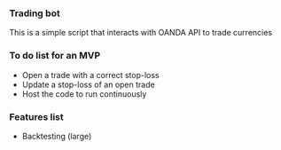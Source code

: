 ### Trading bot

This is a simple script that interacts with OANDA API to trade currencies

### To do list for an MVP

- Open a trade with a correct stop-loss
- Update a stop-loss of an open trade
- Host the code to run continuously

### Features list

- Backtesting (large)
